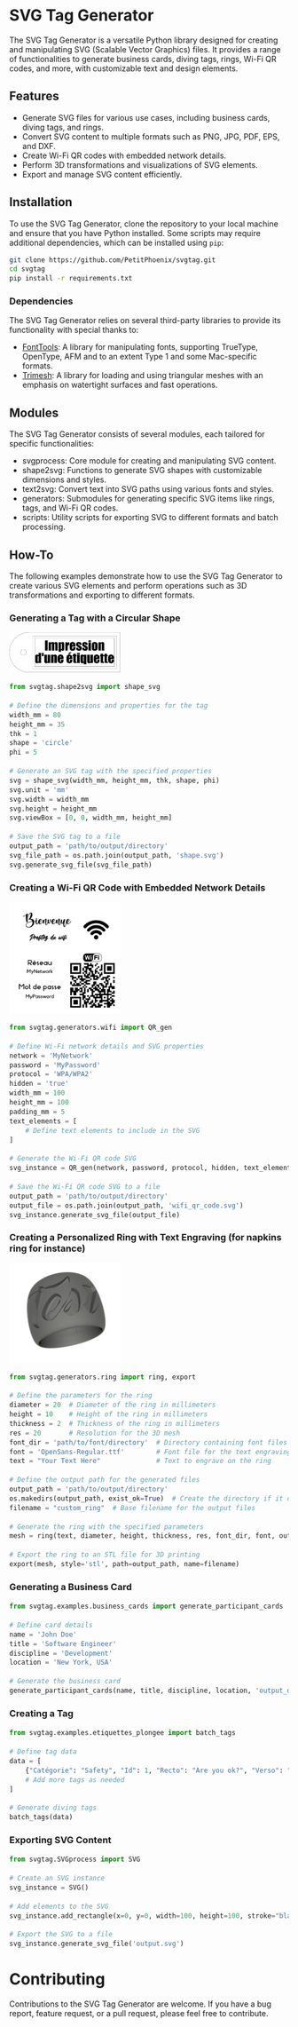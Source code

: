 # SVG Tag Generator

The SVG Tag Generator is a versatile Python library designed for creating and manipulating SVG (Scalable Vector Graphics) files. It provides a range of functionalities to generate business cards, diving tags, rings, Wi-Fi QR codes, and more, with customizable text and design elements.

## Features

- Generate SVG files for various use cases, including business cards, diving tags, and rings.
- Convert SVG content to multiple formats such as PNG, JPG, PDF, EPS, and DXF.
- Create Wi-Fi QR codes with embedded network details.
- Perform 3D transformations and visualizations of SVG elements.
- Export and manage SVG content efficiently.

## Installation

To use the SVG Tag Generator, clone the repository to your local machine and ensure that you have Python installed. Some scripts may require additional dependencies, which can be installed using `pip`:

```bash
git clone https://github.com/PetitPhoenix/svgtag.git
cd svgtag
pip install -r requirements.txt
```
### Dependencies
The SVG Tag Generator relies on several third-party libraries to provide its functionality with special thanks to:
- [FontTools](https://github.com/fonttools/fonttools): A library for manipulating fonts, supporting TrueType, OpenType, AFM and to an extent Type 1 and some Mac-specific formats.
- [Trimesh](https://github.com/mikedh/trimesh): A library for loading and using triangular meshes with an emphasis on watertight surfaces and fast operations.


## Modules
The SVG Tag Generator consists of several modules, each tailored for specific functionalities:
- svgprocess: Core module for creating and manipulating SVG content.
- shape2svg: Functions to generate SVG shapes with customizable dimensions and styles.
- text2svg: Convert text into SVG paths using various fonts and styles.
- generators: Submodules for generating specific SVG items like rings, tags, and Wi-Fi QR codes.
- scripts: Utility scripts for exporting SVG to different formats and batch processing.


## How-To

The following examples demonstrate how to use the SVG Tag Generator to create various SVG elements and perform operations such as 3D transformations and exporting to different formats.

### Generating a Tag with a Circular Shape

<img src="examples/outputs/tag/tag.svg" alt="Tag" width="200"/>

```python
from svgtag.shape2svg import shape_svg

# Define the dimensions and properties for the tag
width_mm = 80
height_mm = 35
thk = 1
shape = 'circle'
phi = 5

# Generate an SVG tag with the specified properties
svg = shape_svg(width_mm, height_mm, thk, shape, phi)
svg.unit = 'mm'
svg.width = width_mm
svg.height = height_mm
svg.viewBox = [0, 0, width_mm, height_mm]

# Save the SVG tag to a file
output_path = 'path/to/output/directory'
svg_file_path = os.path.join(output_path, 'shape.svg')
svg.generate_svg_file(svg_file_path)
```

### Creating a Wi-Fi QR Code with Embedded Network Details

<img src="examples/outputs/wifi/wifi.png" alt="Wi-Fi QR code" width="200"/>

```python
from svgtag.generators.wifi import QR_gen

# Define Wi-Fi network details and SVG properties
network = 'MyNetwork'
password = 'MyPassword'
protocol = 'WPA/WPA2'
hidden = 'true'
width_mm = 100
height_mm = 100
padding_mm = 5
text_elements = [
    # Define text elements to include in the SVG
]

# Generate the Wi-Fi QR code SVG
svg_instance = QR_gen(network, password, protocol, hidden, text_elements, width_mm, height_mm, padding_mm, static_files_path)

# Save the Wi-Fi QR code SVG to a file
output_path = 'path/to/output/directory'
output_file = os.path.join(output_path, 'wifi_qr_code.svg')
svg_instance.generate_svg_file(output_file)
```

### Creating a Personalized Ring with Text Engraving (for napkins ring for instance)

<img src="examples/outputs/ring/Test.png" alt="Napkin ring" width="200"/>

```python
from svgtag.generators.ring import ring, export

# Define the parameters for the ring
diameter = 20  # Diameter of the ring in millimeters
height = 10    # Height of the ring in millimeters
thickness = 2  # Thickness of the ring in millimeters
res = 20       # Resolution for the 3D mesh
font_dir = 'path/to/font/directory'  # Directory containing font files
font = 'OpenSans-Regular.ttf'        # Font file for the text engraving
text = "Your Text Here"              # Text to engrave on the ring

# Define the output path for the generated files
output_path = 'path/to/output/directory'
os.makedirs(output_path, exist_ok=True)  # Create the directory if it does not exist
filename = "custom_ring"  # Base filename for the output files

# Generate the ring with the specified parameters
mesh = ring(text, diameter, height, thickness, res, font_dir, font, output_path, filename, shape=1, brand=True, vis=False)

# Export the ring to an STL file for 3D printing
export(mesh, style='stl', path=output_path, name=filename)
```

### Generating a Business Card

```python
from svgtag.examples.business_cards import generate_participant_cards

# Define card details
name = 'John Doe'
title = 'Software Engineer'
discipline = 'Development'
location = 'New York, USA'

# Generate the business card
generate_participant_cards(name, title, discipline, location, 'output_directory', 'card_name')
```

### Creating a Tag

```python
from svgtag.examples.etiquettes_plongee import batch_tags

# Define tag data
data = [
    {"Catégorie": "Safety", "Id": 1, "Recto": "Are you ok?", "Verso": "I'm not ok!"}
    # Add more tags as needed
]

# Generate diving tags
batch_tags(data)
```

### Exporting SVG Content

```python
from svgtag.SVGprocess import SVG

# Create an SVG instance
svg_instance = SVG()

# Add elements to the SVG
svg_instance.add_rectangle(x=0, y=0, width=100, height=100, stroke="black", fill="none")

# Export the SVG to a file
svg_instance.generate_svg_file('output.svg')
```

# Contributing
Contributions to the SVG Tag Generator are welcome. If you have a bug report, feature request, or a pull request, please feel free to contribute.
